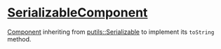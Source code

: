 # [SerializableComponent](SerializableComponent.hpp)

[Component](Component.md) inheriting from [putils::Serializable](https://github.com/phiste/putils/blob/master/reflection/Serializable.md) to implement its `toString` method.
